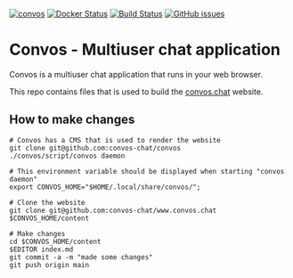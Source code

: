 [![convos](https://snapcraft.io//convos/badge.svg)](https://snapcraft.io/convos)
[![Docker Status](https://github.com/convos-chat/convos/actions/workflows/docker.yml/badge.svg)](https://github.com/convos-chat/convos/actions/workflows/docker.yml)
[![Build Status](https://github.com/convos-chat/convos/actions/workflows/linux.yml/badge.svg)](https://github.com/convos-chat/convos/actions/workflows/linux.yml)
[![GitHub issues](https://img.shields.io/github/issues/convos-chat/convos)](https://github.com/convos-chat/convos/issues)

# Convos - Multiuser chat application

Convos is a multiuser chat application that runs in your web browser.

This repo contains files that is used to build the
[convos.chat](https://convos.chat/) website.

## How to make changes

```
# Convos has a CMS that is used to render the website
git clone git@github.com:convos-chat/convos
./convos/script/convos daemon

# This environment variable should be displayed when starting "convos daemon"
export CONVOS_HOME="$HOME/.local/share/convos/";

# Clone the website
git clone git@github.com:convos-chat/www.convos.chat $CONVOS_HOME/content

# Make changes
cd $CONVOS_HOME/content
$EDITOR index.md
git commit -a -m "made some changes"
git push origin main
```
